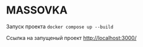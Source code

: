 # MASSOVKA

Запуск проекта `docker compose up --build`

Сcылка на запущеный проект [http://localhost:3000/](http://localhost:3000/)
